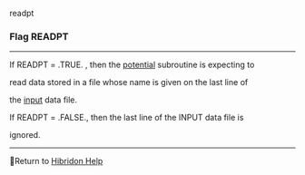 readpt


###   Flag READPT


------------------------------


If  READPT = .TRUE. , then the  [potential](potlist.html)   subroutine is expecting to

read data stored in a file whose name is given on the last line of

the  [input](input.html)   data file.


If READPT = .FALSE., then the last line of the INPUT data file is

ignored.


------------------------------


[](hibhelp.html) [](up_arrow.gif)  Return to  [Hibridon Help](hibhelp.html)
